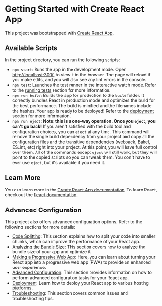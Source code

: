# Getting Started with Create React App

This project was bootstrapped with [Create React App](https://github.com/facebook/create-react-app).

## Available Scripts

In the project directory, you can run the following scripts:

- `npm start`: Runs the app in the development mode. Open [http://localhost:3000](http://localhost:3000) to view it in the browser. The page will reload if you make edits, and you will also see any lint errors in the console.
- `npm test`: Launches the test runner in the interactive watch mode. Refer to the [running tests](https://facebook.github.io/create-react-app/docs/running-tests) section for more information.
- `npm run build`: Builds the app for production to the `build` folder. It correctly bundles React in production mode and optimizes the build for the best performance. The build is minified and the filenames include the hashes. Your app is ready to be deployed! Refer to the [deployment](https://facebook.github.io/create-react-app/docs/deployment) section for more information.
- `npm run eject`: **Note: this is a one-way operation. Once you `eject`, you can't go back!** If you aren't satisfied with the build tool and configuration choices, you can `eject` at any time. This command will remove the single build dependency from your project and copy all the configuration files and the transitive dependencies (webpack, Babel, ESLint, etc) right into your project. At this point, you will have full control over them. All of the commands except `eject` will still work, but they will point to the copied scripts so you can tweak them. You don't have to ever use `eject`, but it's available if you need it.

## Learn More

You can learn more in the [Create React App documentation](https://facebook.github.io/create-react-app/docs/getting-started). To learn React, check out the [React documentation](https://reactjs.org/).

## Advanced Configuration

This project also offers advanced configuration options. Refer to the following sections for more details:

- [Code Splitting](https://facebook.github.io/create-react-app/docs/code-splitting): This section explains how to split your code into smaller chunks, which can improve the performance of your React app.
- [Analyzing the Bundle Size](https://facebook.github.io/create-react-app/docs/analyzing-the-bundle-size): This section covers how to analyze the bundle size of your app and optimize it.
- [Making a Progressive Web App](https://facebook.github.io/create-react-app/docs/making-a-progressive-web-app): Here, you can learn about turning your React app into a progressive web app (PWA) to provide an enhanced user experience.
- [Advanced Configuration](https://facebook.github.io/create-react-app/docs/advanced-configuration): This section provides information on how to perform advanced configuration tasks for your React app.
- [Deployment](https://facebook.github.io/create-react-app/docs/deployment): Learn how to deploy your React app to various hosting platforms.
- [Troubleshooting](https://facebook.github.io/create-react-app/docs/troubleshooting#npm-run-build-fails-to-minify): This section covers common issues and troubleshooting tips.
